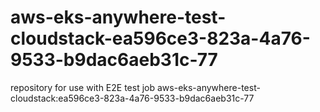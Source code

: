 # aws-eks-anywhere-test-cloudstack-ea596ce3-823a-4a76-9533-b9dac6aeb31c-77
repository for use with E2E test job aws-eks-anywhere-test-cloudstack:ea596ce3-823a-4a76-9533-b9dac6aeb31c-77
